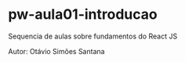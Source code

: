 # pw-aula01-introducao
Sequencia de aulas sobre fundamentos do React JS

Autor: Otávio Simões Santana
